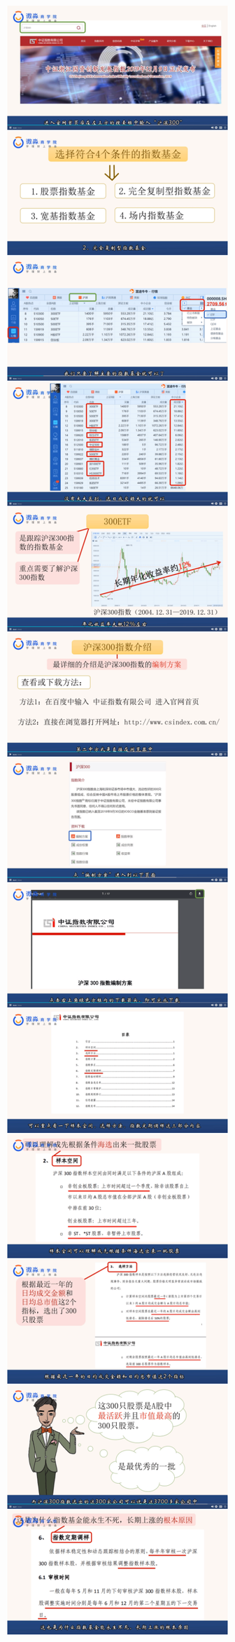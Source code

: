 ![](20200823-%20(1).jpg)
![](20200823-%20(1).png)
![](20200823-%20(2).png)
![](20200823-%20(3).png)
![](20200823-%20(4).png)
![](20200823-%20(5).png)
![](20200823-%20(6).png)
![](20200823-%20(7).png)
![](20200823-%20(8).png)
![](20200823-%20(9).png)
![](20200823-%20(10).png)
![](20200823-%20(11).png)
![](20200823-%20(12).png)